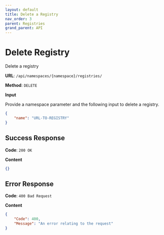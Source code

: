 ```yaml
---
layout: default
title: Delete a Registry
nav_order: 3
parent: Registries
grand_parent: API
---
```


# Delete Registry

Delete a registry

**URL**: `/api/namespaces/{namespace}/registries/`

**Method**: `DELETE`

**Input**

Provide a namespace parameter and the following input to delete a registry.

```json
{
    "name": "URL-TO-REGISTRY"
}
```

## Success Response

**Code**: `200 OK`

**Content**

```json
{}
```

## Error Response

**Code**: `400 Bad Request`

**Content**

```json
{
    "Code": 400,
    "Message": "An error relating to the request"
}
```